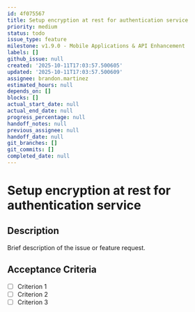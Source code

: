 ```yaml
---
id: 4f075567
title: Setup encryption at rest for authentication service
priority: medium
status: todo
issue_type: feature
milestone: v1.9.0 - Mobile Applications & API Enhancement
labels: []
github_issue: null
created: '2025-10-11T17:03:57.500605'
updated: '2025-10-11T17:03:57.500609'
assignee: brandon.martinez
estimated_hours: null
depends_on: []
blocks: []
actual_start_date: null
actual_end_date: null
progress_percentage: null
handoff_notes: null
previous_assignee: null
handoff_date: null
git_branches: []
git_commits: []
completed_date: null
---
```


# Setup encryption at rest for authentication service

## Description

Brief description of the issue or feature request.

## Acceptance Criteria

- [ ] Criterion 1
- [ ] Criterion 2
- [ ] Criterion 3